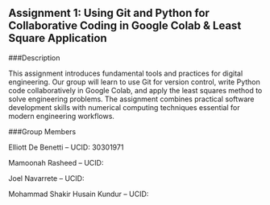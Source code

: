 ## Assignment 1: Using Git and Python for Collaborative Coding in Google Colab & Least Square Application

###Description

This assignment introduces fundamental tools and practices for digital engineering. Our group will learn to use Git for version control, write Python code collaboratively in Google Colab, and apply the least squares method to solve engineering problems. The assignment combines practical software development skills with numerical computing techniques essential for modern engineering workflows.

###Group Members

Elliott De Benetti – UCID: 30301971

Mamoonah Rasheed – UCID:

Joel Navarrete – UCID:

Mohammad Shakir Husain Kundur – UCID:






